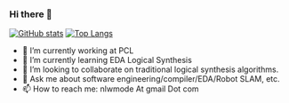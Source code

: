 ### Hi there 👋
[![GitHub stats](https://github-readme-stats.vercel.app/api?username=nlwmode&theme=dracula&hide_border=true)](https://github.com/anuraghazra/github-readme-stats)
[![Top Langs](https://github-readme-stats.vercel.app/api/top-langs/?username=nlwmode&layout=compact&theme=dracula&hide_border=true)](https://github.com/anuraghazra/github-readme-stats)

- 🔭 I’m currently working at PCL
- 🌱 I’m currently learning EDA Logical Synthesis
- 👯 I’m looking to collaborate on traditional logical synthesis algorithms.
- 💬 Ask me about software engineering/compiler/EDA/Robot SLAM, etc.
- 📫 How to reach me: nlwmode At gmail Dot com

